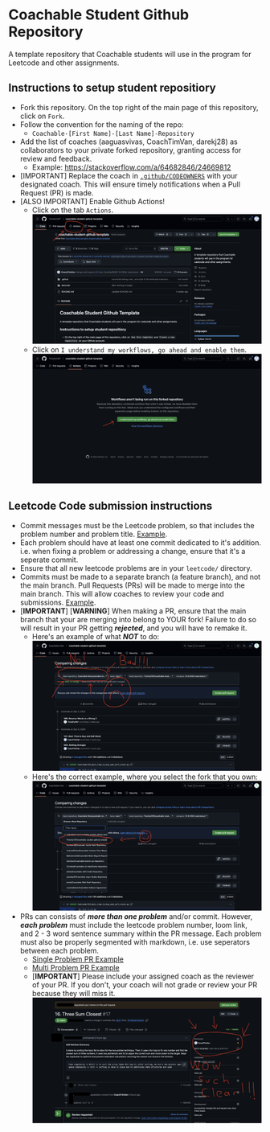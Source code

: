 # Coachable Student Github Repository 
A template repository that Coachable students will use in the program for Leetcode and other assignments.


## Instructions to setup student repositiory
- Fork this repository. On the top right of the main page of this repository, click on `Fork`.
- Follow the convention for the naming of the repo: 
  - `Coachable-[First Name]-[Last Name]-Repository`
- Add the list of coaches (aaguasvivas, CoachTimVan, darekj28) as collaborators to your private forked repository, granting access for review and feedback.
  - Example: https://stackoverflow.com/a/64682846/24669812
- [IMPORTANT] Replace the coach in [`.github/CODEOWNERS`](https://github.com/Coachable-Dev/coachable-student-github-template/blob/main/.github/CODEOWNERS#L1) with your designated coach. This will ensure timely notifications when a Pull Request (PR) is made.
- [ALSO IMPORTANT] Enable Github Actions!
  - Click on the tab `Actions`.
  ![Image 1](images/GithubActionsTab.png)
  - Click on `I understand my workflows, go ahead and enable them`.
  ![Image 2](images/GithubActionsPage.png)


## Leetcode Code submission instructions 
- Commit messages must be the Leetcode problem, so that includes the problem number and problem title. [Example](https://github.com/Coachable-Dev/coachable-student-github-template/commit/72aca819a24053392f8ea2e93645233093f48450).
- Each problem should have at least one commit dedicated to it's addition. i.e. when fixing a problem or addressing a change, ensure that it's a seperate commit.
- Ensure that all new leetcode problems are in your `leetcode/` directory.
- Commits must be made to a separate branch (a feature branch), and not the main branch. Pull Requests (PRs) will be made to merge into the main branch. This will allow coaches to review your code and submissions. [Example](https://github.com/Coachable-Dev/coachable-student-github-template/commits/2024-11-13-submission).
- [**IMPORTANT**] [**WARNING**] When making a PR, ensure that the main branch that your are merging into belong to YOUR fork! Failure to do so will result in your PR getting ***rejected***, and you will have to remake it.
  - Here's an example of what ***NOT*** to do:
  ![Image 4](images/GithubBadFork.png)
  - Here's the correct example, where you select the fork that you own:
  ![Image 5](images/GithubGoodFork.png)
- PRs can consists of ***more than one problem*** and/or commit. However, ***each problem*** must include the leetcode problem number, loom link, and 2 - 3 word sentence summary within the PR message. Each problem must also be properly segmented with markdown, i.e. use seperators between each problem.
  - [Single Problem PR Example](https://github.com/Coachable-Dev/coachable-student-github-template/pull/1)
  - [Multi Problem PR Example](https://github.com/TimothyV97/coachable-student-github-template/pull/2)
  - [**IMPORTANT**] Please include your assigned coach as the reviewer of your PR. If you don't, your coach will not grade or review your PR because they will miss it.
  ![Image 3](images/GithubReviewers.png)
